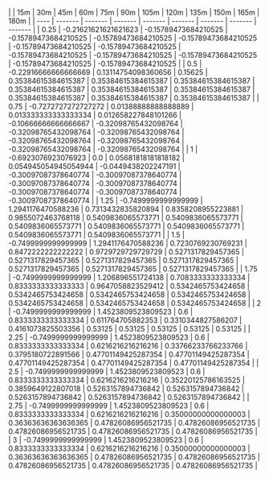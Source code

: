 | | 15m | 30m | 45m | 60m | 75m | 90m | 105m | 120m | 135m | 150m | 165m | 180m | 
| ---- | ------- | ------- | ------- | ------- | ------- | ------- | ------- | ------- |
| 0.25 | -0.21621621621621623 | -0.15789473684210525 | -0.15789473684210525 | -0.15789473684210525 | -0.15789473684210525 | -0.15789473684210525 | -0.15789473684210525 | -0.15789473684210525 | -0.15789473684210525 | -0.15789473684210525 | -0.15789473684210525 | -0.15789473684210525 | 
| 0.5 | -0.22916666666666669 | 0.13114754098360656 | 0.15625 | 0.35384615384615387 | 0.35384615384615387 | 0.35384615384615387 | 0.35384615384615387 | 0.35384615384615387 | 0.35384615384615387 | 0.35384615384615387 | 0.35384615384615387 | 0.35384615384615387 | 
| 0.75 | -0.7272727272727272 | 0.01388888888888889 | 0.013333333333333334 | 0.012658227848101266 | -0.10666666666666667 | -0.32098765432098764 | -0.32098765432098764 | -0.32098765432098764 | -0.32098765432098764 | -0.32098765432098764 | -0.32098765432098764 | -0.32098765432098764 | 
| 1 | -0.6923076923076923 | 0.0 | 0.05681818181818182 | 0.054945054945054944 | -0.0449438202247191 | -0.30097087378640774 | -0.30097087378640774 | -0.30097087378640774 | -0.30097087378640774 | -0.30097087378640774 | -0.30097087378640774 | -0.30097087378640774 | 
| 1.25 | -0.7499999999999999 | 1.2941176470588236 | 0.7313432835820894 | 0.8358208955223881 | 0.9855072463768118 | 0.5409836065573771 | 0.5409836065573771 | 0.5409836065573771 | 0.5409836065573771 | 0.5409836065573771 | 0.5409836065573771 | 0.5409836065573771 | 
| 1.5 | -0.7499999999999999 | 1.2941176470588236 | 0.7230769230769231 | 0.8472222222222222 | 0.9729729729729729 | 0.5271317829457365 | 0.5271317829457365 | 0.5271317829457365 | 0.5271317829457365 | 0.5271317829457365 | 0.5271317829457365 | 0.5271317829457365 | 
| 1.75 | -0.7499999999999999 | 1.206896551724138 | 0.7083333333333334 | 0.8333333333333333 | 0.9647058823529412 | 0.5342465753424658 | 0.5342465753424658 | 0.5342465753424658 | 0.5342465753424658 | 0.5342465753424658 | 0.5342465753424658 | 0.5342465753424658 | 
| 2 | -0.7499999999999999 | 1.4523809523809523 | 0.6 | 0.8333333333333334 | 0.611764705882353 | 0.3310344827586207 | 0.4161073825503356 | 0.53125 | 0.53125 | 0.53125 | 0.53125 | 0.53125 | 
| 2.25 | -0.7499999999999999 | 1.4523809523809523 | 0.6 | 0.8333333333333334 | 0.6216216216216216 | 0.33766233766233766 | 0.3795180722891566 | 0.47701149425287354 | 0.47701149425287354 | 0.47701149425287354 | 0.47701149425287354 | 0.47701149425287354 | 
| 2.5 | -0.7499999999999999 | 1.4523809523809523 | 0.6 | 0.8333333333333334 | 0.6216216216216216 | 0.35220125786163525 | 0.3859649122807018 | 0.5263157894736842 | 0.5263157894736842 | 0.5263157894736842 | 0.5263157894736842 | 0.5263157894736842 | 
| 2.75 | -0.7499999999999999 | 1.4523809523809523 | 0.6 | 0.8333333333333334 | 0.6216216216216216 | 0.35000000000000003 | 0.36363636363636365 | 0.47826086956521735 | 0.47826086956521735 | 0.47826086956521735 | 0.47826086956521735 | 0.47826086956521735 | 
| 3 | -0.7499999999999999 | 1.4523809523809523 | 0.6 | 0.8333333333333334 | 0.6216216216216216 | 0.35000000000000003 | 0.36363636363636365 | 0.47826086956521735 | 0.47826086956521735 | 0.47826086956521735 | 0.47826086956521735 | 0.47826086956521735 | 
